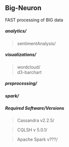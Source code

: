 ## Big-Neuron
 FAST processing of BIG data

##### analytics/  
> sentimentAnalysis/  

##### visualizations/  
> wordcloud/  
> d3-barchart

##### preprocessing/  
##### spark/  

##### Required Software/Versions

> Cassandra v2.2.5/

> CQLSH v 5.0.1/

> Apache Spark v???/


